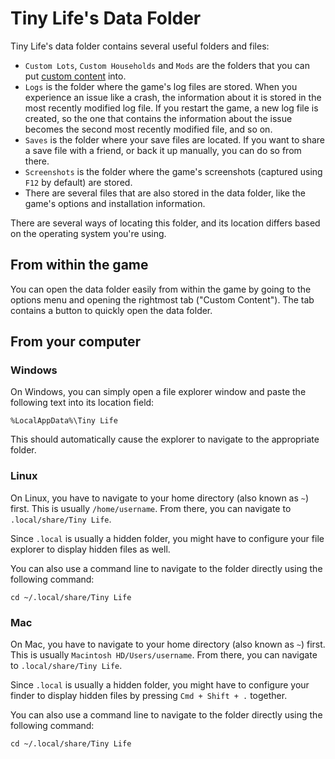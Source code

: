 ﻿# Tiny Life's Data Folder
Tiny Life's data folder contains several useful folders and files:
- `Custom Lots`, `Custom Households` and `Mods` are the folders that you can put [custom content](getting.md) into.
- `Logs` is the folder where the game's log files are stored. When you experience an issue like a crash, the information about it is stored in the most recently modified log file. If you restart the game, a new log file is created, so the one that contains the information about the issue becomes the second most recently modified file, and so on.
- `Saves` is the folder where your save files are located. If you want to share a save file with a friend, or back it up manually, you can do so from there.
- `Screenshots` is the folder where the game's screenshots (captured using `F12` by default) are stored.
- There are several files that are also stored in the data folder, like the game's options and installation information.

There are several ways of locating this folder, and its location differs based on the operating system you're using.

## From within the game
You can open the data folder easily from within the game by going to the options menu and opening the rightmost tab ("Custom Content"). The tab contains a button to quickly open the data folder.

## From your computer
### Windows
On Windows, you can simply open a file explorer window and paste the following text into its location field:
``` 
%LocalAppData%\Tiny Life
```
This should automatically cause the explorer to navigate to the appropriate folder.

### Linux
On Linux, you have to navigate to your home directory (also known as `~`) first. This is usually `/home/username`. From there, you can navigate to `.local/share/Tiny Life`. 

Since `.local` is usually a hidden folder, you might have to configure your file explorer to display hidden files as well.

You can also use a command line to navigate to the folder directly using the following command:
```
cd ~/.local/share/Tiny Life
```

### Mac
On Mac, you have to navigate to your home directory (also known as `~`) first. This is usually `Macintosh HD/Users/username`. From there, you can navigate to `.local/share/Tiny Life`. 

Since `.local` is usually a hidden folder, you might have to configure your finder to display hidden files by pressing `Cmd + Shift + .` together.

You can also use a command line to navigate to the folder directly using the following command:
```
cd ~/.local/share/Tiny Life
```